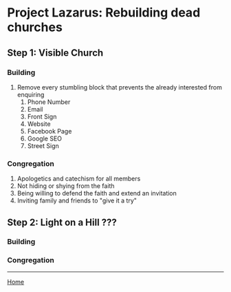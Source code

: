 # Project Lazarus: Rebuilding dead churches

## Step 1: Visible Church
### Building

1. Remove every stumbling block that prevents the already interested from enquiring
	1. Phone Number
	2. Email
	3. Front Sign
	4. Website
	5. Facebook Page
	6. Google SEO
	4. Street Sign

### Congregation

1. Apologetics and catechism for all members
2. Not hiding or shying from the faith
3. Being willing to defend the faith and extend an invitation
4. Inviting family and friends to "give it a try"

## Step 2: Light on a Hill ???
### Building
### Congregation


------

[Home](index.md)